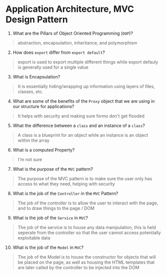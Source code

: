 # Application Architecture, MVC Design Pattern
01. What are the Pillars of Object Oriented Programming (`OOP`)?
  
  > abstraction, encapsulation, inheritance, and polymorphism

02. How does `export` differ from `export default`?
  
  > export is used to export multiple different things while export defauly is generally used for a single value

03. What is Encapsulation?
  
  > It is essentially hiding/wrapping up information using layers of files, classes, etc.

04. What are some of the benefits of the `Proxy` object that we are using in our structure for applications?
  
  > It helps with security and making sure forms don't get flooded

05. What the difference between a `class` and an instance of a `class`?
  
  > A class is a blueprint for an object while an instance is an object within the array

06. What is a computed Property?
  
  > I'm not sure

07. What is the purpose of the `MVC` pattern?
  
  > The purpose of the MVC pattern is to make sure the user only has access to what they need, helping with security

08. What is the job of the `Controller` in the `MVC` Pattern?
  
  > The job of the controller is to allow the user to interact with the page, and to draw things to the page / DOM

09. What is the job of the `Service` in `MVC`?
  
  > The job of the service is to house any data manipulation, this is held seperate from the controller so that the user cannot access potentially exploitable data

10. What is the job of the `Model` in `MVC`?
  
  > The job of the Model is to house the constructor for objects that will be placed on the page, as well as housing the HTML templates that are later called by the controller to be injected into the DOM
